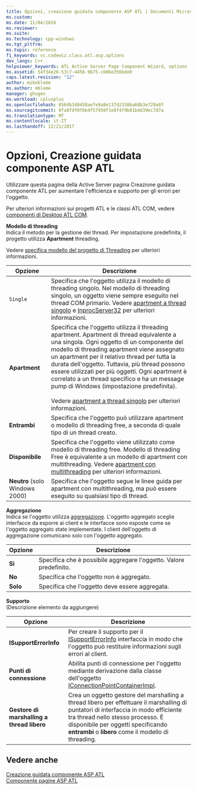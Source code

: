 ```yaml
---
title: Opzioni, creazione guidata componente ASP ATL | Documenti Microsoft
ms.custom: 
ms.date: 11/04/2016
ms.reviewer: 
ms.suite: 
ms.technology: cpp-windows
ms.tgt_pltfrm: 
ms.topic: reference
f1_keywords: vc.codewiz.class.atl.asp.options
dev_langs: C++
helpviewer_keywords: ATL Active Server Page Component Wizard, options
ms.assetid: 54f34e26-53c7-4456-9675-cb86e356bde0
caps.latest.revision: "12"
author: mikeblome
ms.author: mblome
manager: ghogen
ms.workload: cplusplus
ms.openlocfilehash: 6564b340458ae7e9a8e137d2338ba68b3e729a0f
ms.sourcegitcommit: 8fa8fdf0fbb4f57950f1e8f4f9b81b4d39ec7d7a
ms.translationtype: MT
ms.contentlocale: it-IT
ms.lasthandoff: 12/21/2017
---
```

# <a name="options-atl-active-server-page-component-wizard"></a>Opzioni, Creazione guidata componente ASP ATL
Utilizzare questa pagina della Active Server pagina Creazione guidata componente ATL per aumentare l'efficienza e supporto per gli errori per l'oggetto.  
  
 Per ulteriori informazioni sui progetti ATL e le classi ATL COM, vedere [componenti di Desktop ATL COM](../../atl/atl-com-desktop-components.md).  
  
 **Modello di threading**  
 Indica il metodo per la gestione dei thread. Per impostazione predefinita, il progetto utilizza **Apartment** threading.  
  
 Vedere [specifica modello del progetto di Threading](../../atl/specifying-the-threading-model-for-a-project-atl.md) per ulteriori informazioni.  
  
|Opzione|Descrizione|  
|------------|-----------------|  
|`Single`|Specifica che l'oggetto utilizza il modello di threading singolo. Nel modello di threading singolo, un oggetto viene sempre eseguito nel thread COM primario. Vedere [apartment a thread singolo](http://msdn.microsoft.com/library/windows/desktop/ms680112) e [InprocServer32](http://msdn.microsoft.com/library/windows/desktop/ms682390) per ulteriori informazioni.|  
|**Apartment**|Specifica che l'oggetto utilizza il threading apartment. Apartment di thread equivalente a una singola. Ogni oggetto di un componente del modello di threading apartment viene assegnato un apartment per il relativo thread per tutta la durata dell'oggetto. Tuttavia, più thread possono essere utilizzati per più oggetti. Ogni apartment è correlato a un thread specifico e ha un message pump di Windows (impostazione predefinita).<br /><br /> Vedere [apartment a thread singolo](http://msdn.microsoft.com/library/windows/desktop/ms680112) per ulteriori informazioni.|  
|**Entrambi**|Specifica che l'oggetto può utilizzare apartment o modello di threading free, a seconda di quale tipo di un thread creato.|  
|**Disponibile**|Specifica che l'oggetto viene utilizzato come modello di threading free. Modello di threading Free è equivalente a un modello di apartment con multithreading. Vedere [apartment con multithreading](http://msdn.microsoft.com/library/windows/desktop/ms693421) per ulteriori informazioni.|  
|**Neutro** (solo Windows 2000)|Specifica che l'oggetto segue le linee guida per apartment con multithreading, ma può essere eseguito su qualsiasi tipo di thread.|  
  
 **Aggregazione**  
 Indica se l'oggetto utilizza [aggregazione](http://msdn.microsoft.com/library/windows/desktop/ms686558). L'oggetto aggregato sceglie interfacce da esporre ai client e le interfacce sono esposte come se l'oggetto aggregato state implementate. I client dell'oggetto di aggregazione comunicano solo con l'oggetto aggregato.  
  
|Opzione|Descrizione|  
|------------|-----------------|  
|**Sì**|Specifica che è possibile aggregare l'oggetto. Valore predefinito.|  
|**No**|Specifica che l'oggetto non è aggregato.|  
|**Solo**|Specifica che l'oggetto deve essere aggregata.|  
  
 **Supporto**  
 (Descrizione elemento da aggiungere)  
  
|Opzione|Descrizione|  
|------------|-----------------|  
|**ISupportErrorInfo**|Per creare il supporto per il [ISupportErrorInfo](../../atl/reference/isupporterrorinfoimpl-class.md) interfaccia in modo che l'oggetto può restituire informazioni sugli errori al client.|  
|**Punti di connessione**|Abilita punti di connessione per l'oggetto mediante derivazione dalla classe dell'oggetto [IConnectionPointContainerImpl](../../atl/reference/iconnectionpointcontainerimpl-class.md).|  
|**Gestore di marshalling a thread libero**|Crea un oggetto gestore del marshalling a thread libero per effettuare il marshalling di puntatori di interfaccia in modo efficiente tra thread nello stesso processo. È disponibile per oggetti specificando **entrambi** o **libero** come il modello di threading.|  
  
## <a name="see-also"></a>Vedere anche  
 [Creazione guidata componente ASP ATL](../../atl/reference/atl-active-server-page-component-wizard.md)   
 [Componente pagine ASP ATL](../../atl/reference/adding-an-atl-active-server-page-component.md)

